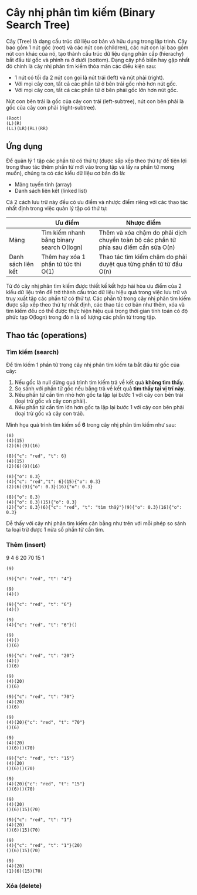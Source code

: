 # Cây nhị phân tìm kiếm (Binary Search Tree)

Cây (Tree) là dạng cấu trúc dữ liệu cơ bản và hữu dụng trong lập trình. Cây bao gồm 1 nút gốc (root) và các nút con (children), các nút con lại bao gồm nút con khác của nó, tạo thành cấu trúc dữ liệu dạng phân cấp (hierachy) bắt đầu từ gốc và phình ra ở dưới (bottom). Dạng cây phổ biến hay gặp nhất đó chính là cây nhị phân tìm kiếm thỏa mãn các điều kiện sau:

- 1 nút có tối đa 2 nút con gọi là nút trái (left) và nút phải (right).
- Với mọi cây con, tất cả các phần tử ở bên trái gốc nhỏ hơn nút gốc.
- Với mọi cây con, tất cả các phần tử ở bên phải gốc lớn hơn nút gốc.

Nút con bên trái là gốc của cây con trái (left-subtree), nút con bên phải là gốc của cây con phải (right-subtree).

~~~[tree](shape=circle,size=38,height=200,width=300)
(Root)
(L)(R)
(LL)(LR)(RL)(RR)
~~~

## Ứng dụng

Để quản lý 1 tập các phần tử có thứ tự (được sắp xếp theo thứ tự để tiện lợi trong thao tác thêm phần tử mới vào trong tập và lấy ra phần tử mong muốn), chúng ta có các kiểu dữ liệu cơ bản đó là:

- Mảng tuyến tính (array)
- Danh sách liên kết (linked list)

Cả 2 cách lưu trữ này đều có ưu điểm và nhược điểm riêng với các thao tác nhất định trong việc quản lý tập có thứ tự:

|                    | Ưu điểm                                   | Nhược điểm                                                                          |
|--------------------|-------------------------------------------|-------------------------------------------------------------------------------------|
| Mảng               | Tìm kiếm nhanh bằng binary search O(logn) | Thêm và xóa chậm do phải dịch chuyển toàn bộ các phần tử phía sau điểm cần sửa O(n) |
| Danh sách liên kết | Thêm hay xóa 1 phần tử tức thì O(1)       | Thao tác tìm kiếm chậm do phải duyệt qua từng phần tử từ đầu O(n)                   |

Từ đó cây nhị phân tìm kiếm được thiết kế kết hợp hài hòa ưu điểm của 2 kiểu dữ liệu trên để trở thành cấu trúc dữ liệu hiệu quả trong việc lưu trữ và truy xuất tập các phần tử có thứ tự. Các phần tử trong cây nhị phân tìm kiếm được sắp xếp theo thứ tự nhất định, các thao tác cơ bản như thêm, xóa và tìm kiếm đều có thể được thực hiện hiệu quả trong thời gian tính toán có độ phức tạp O(logn) trong đó n là số lượng các phần tử trong tập.

## Thao tác (operations)

### Tìm kiếm (search)

Để tìm kiếm 1 phần tử trong cây nhị phân tìm kiếm ta bắt đầu từ gốc của cây:

1. Nếu gốc là null dừng quá trình tìm kiếm trả về kết quả **không tìm thấy**.
2. So sánh với phần tử gốc nếu bằng trả về kết quả **tìm thấy tại vị trí này**.
3. Nếu phần tử cần tìm nhỏ hơn gốc ta lặp lại bước 1 với cây con bên trái (loại trừ gốc và cây con phải).
4. Nếu phần tử cần tìm lớn hơn gốc ta lặp lại bước 1 với cây con bên phải (loại trừ gốc và cây con trái).

Minh họa quá trình tìm kiếm số **6** trong cây nhị phân tìm kiếm như sau:

~~~[tree](shape=circle,size=34,height=200,width=300)
(8)
(4)(15)
(2)(6)(9)(16)

(8){"c": "red", "t": 6}
(4)(15)
(2)(6)(9)(16)

(8){"o": 0.3}
(4){"c": "red","t": 6}(15){"o": 0.3}
(2)(6)(9){"o": 0.3}(16){"o": 0.3}

(8){"o": 0.3}
(4){"o": 0.3}(15){"o": 0.3}
(2){"o": 0.3}(6){"c": "red", "t": "tìm thấy"}(9){"o": 0.3}(16){"o": 0.3}
~~~

Dễ thấy với cây nhị phân tìm kiếm cân bằng như trên với mỗi phép so sánh ta loại trừ được 1 nửa số phần tử cần tìm.

### Thêm (insert)

9 4 6 20 70 15 1

~~~[tree](shape=circle,size=34,height=200)
(9)

(9){"c": "red", "t": "4"}

(9)
(4)()

(9){"c": "red", "t": "6"}
(4)()

(9)
(4){"c": "red", "t": "6"}()

(9)
(4)()
()(6)

(9){"c": "red", "t": "20"}
(4)()
()(6)

(9)
(4)(20)
()(6)

(9){"c": "red", "t": "70"}
(4)(20)
()(6)

(9)
(4)(20){"c": "red", "t": "70"}
()(6)

(9)
(4)(20)
()(6)()(70)

(9){"c": "red", "t": "15"}
(4)(20)
()(6)()(70)

(9)
(4)(20){"c": "red", "t": "15"}
()(6)()(70)

(9)
(4)(20)
()(6)(15)(70)

(9){"c": "red", "t": "1"}
(4)(20)
()(6)(15)(70)

(9)
(4){"c": "red", "t": "1"}(20)
()(6)(15)(70)

(9)
(4)(20)
(1)(6)(15)(70)
~~~

### Xóa (delete)
